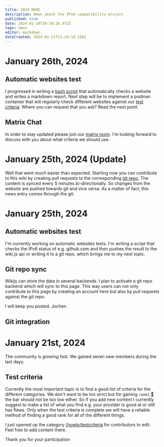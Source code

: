 ```yaml
---
title: 2024 NEWS
description: News about the IPv6 compatibility project
published: true
date: 2024-01-26T10:10:26.972Z
tags: news
editor: markdown
dateCreated: 2024-01-21T11:24:14.256Z
---
```


# January 26th, 2024
## Automatic websites test
I progressed in writing a [bash script](https://github.com/imp1sh/gosix.net/blob/main/scripts/v6test.sh) that automatically checks a website and writes a markdown report. Next step will be to implement a podman container that will regularly check different websites against our [test criteria](/howto/testcriteria/website). Where you can request that you ask? Read the next point.
## Matrix Chat
In order to stay updated please join our [matrix room](/howto/chat). I'm looking forward to discuss with you about what criteria we should use. 

# January 25th, 2024 (Update)
Well that went much easier than expected. Starting now you can contribute to this wiki by creating pull requests to the corresponding [git repo](https://github.com/imp1sh/gosix.net). The content is synced every 5 minutes bi-directionally. So changes from the website are pushed towards git and vice versa. As a matter of fact, this news entry comes through the git.

# January 25th, 2024
## Automatic websites test
I'm currently working on automatic websites tests. I'm writing a script that checks the IPv6 status of e.g. github.com and then pushes the result to the wiki.js api or writing it to a git repo, which brings me to my next topic.

## Git repo sync
Wikijs can store the data in several backends. I plan to activate a git repo backend which will sync to this page. This way users can not only contribute to this page by creating an account here but also by pull requests against the git repo.

I will keep you posted.
Jochen

## Git integration

# January 21st, 2024
The community is growing fast. We gained seven new members during the last days. 

## Test criteria

Currently the most important topic is to find a good list of criteria for the different categories. We don't want to be too strict but for gaining `rank1` :1st_place_medal: the bar should not be too low either.
So if you add new content I currently suggest to make a list of what you find e.g. your provider is good at or still has flaws. Only when the test criteria is complete we will have a reliable method of finding a good rank for all of the different things.

I just opened up the category [/howto/testcriteria](/howto/testcriteria) for contributors to edit. Feel free to add content there. 

Thank you for your participation
